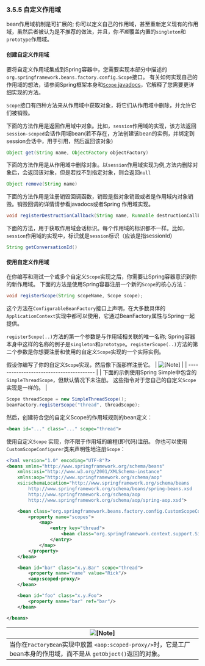 ### 3.5.5 自定义作用域


bean作用域机制是可扩展的; 你可以定义自己的作用域，甚至重新定义现有的作用域，虽然后者被认为是不推荐的做法，并且，你*不能*覆盖内置的`singleton`和`prototype`作用域。

#### 创建自定义作用域


要将自定义作用域集成到Spring容器中，您需要实现本部分中描述的`org.springframework.beans.factory.config.Scope`接口。 有关如何实现自己的作用域的想法，请参阅Spring框架本身和[`Scope` javadocs](http://docs.spring.io/spring-framework/docs/5.0.0.M4/javadoc-api/org/springframework/beans/factory/config/Scope.html)，它解释了您需要更详细实现的方法。

`Scope`接口有四种方法来从作用域中获取对象，将它们从作用域中删除，并允许它们被销毁。

下面的方法作用是返回作用域中对象。比如，`session`作用域的实现，该方法返回`session-scoped`会话作用域bean(若不存在，方法创建该bean的实例，并绑定到session会话中，用于引用，然后返回该对象)
```java
Object get(String name, ObjectFactory objectFactory)
```

下面的方法作用是从作用域中删除对象。以`session`作用域实现为例,方法内删除对象后，会返回该对象，但是若找不到指定对象，则会返回`null`

```java
Object remove(String name)
```

下面的方法作用是注册销毁回调函数，销毁是指对象销毁或者是作用域内对象销毁。销毁回调的详情请参看javadocs或者Spring 作用域实现。


```java
void registerDestructionCallback(String name, Runnable destructionCallback)
```

下面的方法，用于获取作用域会话标识。每个作用域的标识都不一样。比如，`session`作用域的实现中，标识就是`session`标识（应该是指sessionId）

```java
String getConversationId()
```

#### 使用自定义作用域


在你编写和测试一个或多个自定义`Scope`实现之后，你需要让Spring容器意识到你的新作用域。 下面的方法是使用Spring容器注册一个新的`Scope`的核心方法：
```java
void registerScope(String scopeName, Scope scope);
```


这个方法在`ConfigurableBeanFactory`接口上声明，在大多数具体的`ApplicationContext`实现中都可以使用，它通过BeanFactory属性与Spring一起提供。

`registerScope(..)`方法的第一个参数是与作用域相关联的唯一名称; Spring容器本身中这样的名称的例子是`singleton`和`prototype`。`registerScope(..)`方法的第二个参数是你想要注册和使用的自定义`Scope`实现的一个实际实例。

假设你编写了你的自定义`Scope`实现，然后像下面那样注册它。
| ![[Note]](http://docs.spring.io/spring/docs/5.0.0.M4/spring-framework-reference/htmlsingle/images/note.png.pagespeed.ce.9zQ_1wVwzR.png) |
| ---------------------------------------- |
|  下面的示例使用Spring Simple中包含的`SimpleThreadScope`，但默认情况下未注册。 这些指令对于您自己的自定义`Scope`实现是一样的。  |

```java
Scope threadScope = new SimpleThreadScope();
beanFactory.registerScope("thread", threadScope);
```

然后，创建符合您的自定义Scope的作用域规则的bean定义：

```xml
<bean id="..." class="..." scope="thread">
```


使用自定义`Scope` 实现，你不限于作用域的编程(即代码)注册。 你也可以使用`CustomScopeConfigurer`类来声明性地注册`Scope`：

```xml
<?xml version="1.0" encoding="UTF-8"?>
<beans xmlns="http://www.springframework.org/schema/beans"
	xmlns:xsi="http://www.w3.org/2001/XMLSchema-instance"
	xmlns:aop="http://www.springframework.org/schema/aop"
	xsi:schemaLocation="http://www.springframework.org/schema/beans
		http://www.springframework.org/schema/beans/spring-beans.xsd
		http://www.springframework.org/schema/aop
		http://www.springframework.org/schema/aop/spring-aop.xsd">

	<bean class="org.springframework.beans.factory.config.CustomScopeConfigurer">
		<property name="scopes">
			<map>
				<entry key="thread">
					<bean class="org.springframework.context.support.SimpleThreadScope"/>
				</entry>
			</map>
		</property>
	</bean>

	<bean id="bar" class="x.y.Bar" scope="thread">
		<property name="name" value="Rick"/>
		<aop:scoped-proxy/>
	</bean>

	<bean id="foo" class="x.y.Foo">
		<property name="bar" ref="bar"/>
	</bean>

</beans>
```

| ![[Note]](http://docs.spring.io/spring/docs/5.0.0.M4/spring-framework-reference/htmlsingle/images/note.png.pagespeed.ce.9zQ_1wVwzR.png) |
| ---------------------------------------- |
|  当你在`FactoryBean`实现中放置 `<aop:scoped-proxy/>`时，它是工厂bean本身的作用域，而不是从 `getObject()`返回的对象。|


